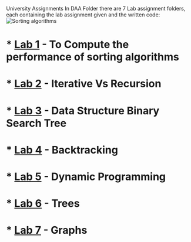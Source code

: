 University Assignments
In DAA Folder there are 7 Lab assignment folders, each containing the lab assignment given and the written code:
![Sorting algorithms](https://www.mybluelinux.com/img/post/featured-images/0072.sorting_algorithms.jpg)
# * [Lab 1](https://github.com/Cookie182/DAA/tree/main/DAA/Lab_1 "Lab 1 assignment and code") - To Compute the performance of sorting algorithms
# * [Lab 2](https://github.com/Cookie182/DAA/tree/main/DAA/Lab_2 "Lab 2 assignment and code") - Iterative Vs Recursion
# * [Lab 3](https://github.com/Cookie182/DAA/tree/main/DAA/Lab_3 "Lab 3 assignment and code") - Data Structure Binary Search Tree
# * [Lab 4](https://github.com/Cookie182/DAA/tree/main/DAA/Lab_4 "Lab 4 assignment and code") - Backtracking
# * [Lab 5](https://github.com/Cookie182/DAA/tree/main/DAA/Lab_5 "Lab 5 assignment and code") - Dynamic Programming
# * [Lab 6](https://github.com/Cookie182/DAA/tree/main/DAA/Lab_6 "Lab 6 assignment and code") - Trees
# * [Lab 7](https://github.com/Cookie182/DAA/tree/main/DAA/Lab_7 "Lab 7 assignment and code") - Graphs
